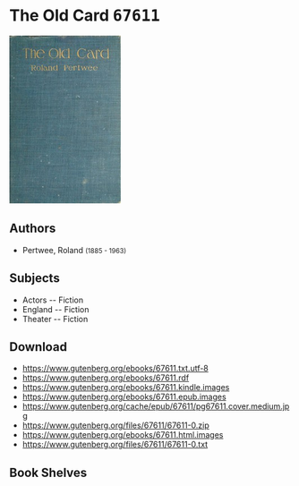 # The Old Card <kbd>67611</kbd>

![](./cover.medium.jpg "")

## Authors


 - Pertwee, Roland <small>(1885 - 1963)</small>

## Subjects


 - Actors -- Fiction
 - England -- Fiction
 - Theater -- Fiction

## Download


 - https://www.gutenberg.org/ebooks/67611.txt.utf-8
 - https://www.gutenberg.org/ebooks/67611.rdf
 - https://www.gutenberg.org/ebooks/67611.kindle.images
 - https://www.gutenberg.org/ebooks/67611.epub.images
 - https://www.gutenberg.org/cache/epub/67611/pg67611.cover.medium.jpg
 - https://www.gutenberg.org/files/67611/67611-0.zip
 - https://www.gutenberg.org/ebooks/67611.html.images
 - https://www.gutenberg.org/files/67611/67611-0.txt

## Book Shelves


